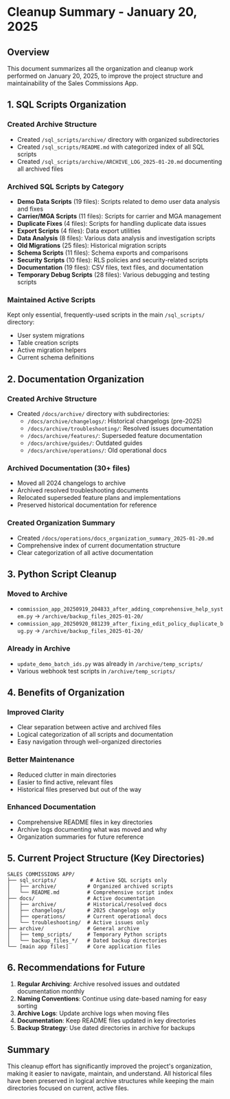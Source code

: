 # Cleanup Summary - January 20, 2025

## Overview
This document summarizes all the organization and cleanup work performed on January 20, 2025, to improve the project structure and maintainability of the Sales Commissions App.

## 1. SQL Scripts Organization

### Created Archive Structure
- Created `/sql_scripts/archive/` directory with organized subdirectories
- Created `/sql_scripts/README.md` with categorized index of all SQL scripts
- Created `/sql_scripts/archive/ARCHIVE_LOG_2025-01-20.md` documenting all archived files

### Archived SQL Scripts by Category
- **Demo Data Scripts** (19 files): Scripts related to demo user data analysis and fixes
- **Carrier/MGA Scripts** (11 files): Scripts for carrier and MGA management
- **Duplicate Fixes** (4 files): Scripts for handling duplicate data issues
- **Export Scripts** (4 files): Data export utilities
- **Data Analysis** (8 files): Various data analysis and investigation scripts
- **Old Migrations** (25 files): Historical migration scripts
- **Schema Scripts** (11 files): Schema exports and comparisons
- **Security Scripts** (10 files): RLS policies and security-related scripts
- **Documentation** (19 files): CSV files, text files, and documentation
- **Temporary Debug Scripts** (28 files): Various debugging and testing scripts

### Maintained Active Scripts
Kept only essential, frequently-used scripts in the main `/sql_scripts/` directory:
- User system migrations
- Table creation scripts
- Active migration helpers
- Current schema definitions

## 2. Documentation Organization

### Created Archive Structure
- Created `/docs/archive/` directory with subdirectories:
  - `/docs/archive/changelogs/`: Historical changelogs (pre-2025)
  - `/docs/archive/troubleshooting/`: Resolved issues documentation
  - `/docs/archive/features/`: Superseded feature documentation
  - `/docs/archive/guides/`: Outdated guides
  - `/docs/archive/operations/`: Old operational docs

### Archived Documentation (30+ files)
- Moved all 2024 changelogs to archive
- Archived resolved troubleshooting documents
- Relocated superseded feature plans and implementations
- Preserved historical documentation for reference

### Created Organization Summary
- Created `/docs/operations/docs_organization_summary_2025-01-20.md`
- Comprehensive index of current documentation structure
- Clear categorization of all active documentation

## 3. Python Script Cleanup

### Moved to Archive
- `commission_app_20250919_204833_after_adding_comprehensive_help_system.py` → `/archive/backup_files_2025-01-20/`
- `commission_app_20250920_081239_after_fixing_edit_policy_duplicate_bug.py` → `/archive/backup_files_2025-01-20/`

### Already in Archive
- `update_demo_batch_ids.py` was already in `/archive/temp_scripts/`
- Various webhook test scripts in `/archive/temp_scripts/`

## 4. Benefits of Organization

### Improved Clarity
- Clear separation between active and archived files
- Logical categorization of all scripts and documentation
- Easy navigation through well-organized directories

### Better Maintenance
- Reduced clutter in main directories
- Easier to find active, relevant files
- Historical files preserved but out of the way

### Enhanced Documentation
- Comprehensive README files in key directories
- Archive logs documenting what was moved and why
- Organization summaries for future reference

## 5. Current Project Structure (Key Directories)

```
SALES COMMISSIONS APP/
├── sql_scripts/           # Active SQL scripts only
│   ├── archive/          # Organized archived scripts
│   └── README.md         # Comprehensive script index
├── docs/                 # Active documentation
│   ├── archive/          # Historical/resolved docs
│   ├── changelogs/       # 2025 changelogs only
│   ├── operations/       # Current operational docs
│   └── troubleshooting/  # Active issues only
├── archive/              # General archive
│   ├── temp_scripts/     # Temporary Python scripts
│   └── backup_files_*/   # Dated backup directories
└── [main app files]      # Core application files
```

## 6. Recommendations for Future

1. **Regular Archiving**: Archive resolved issues and outdated documentation monthly
2. **Naming Conventions**: Continue using date-based naming for easy sorting
3. **Archive Logs**: Update archive logs when moving files
4. **Documentation**: Keep README files updated in key directories
5. **Backup Strategy**: Use dated directories in archive for backups

## Summary
This cleanup effort has significantly improved the project's organization, making it easier to navigate, maintain, and understand. All historical files have been preserved in logical archive structures while keeping the main directories focused on current, active files.